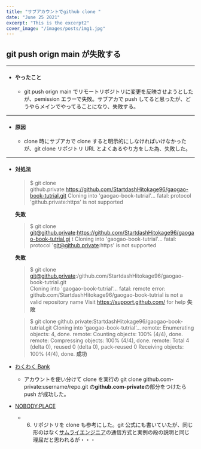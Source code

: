 ```yaml
---
title: "サブアカウントでgithub clone "
date: "June 25 2021"
excerpt: "This is the excerpt2"
cover_image: "/images/posts/img1.jpg"
---
```


## git push orign main が失敗する

---

- #### やったこと

  - git push orign main でリモートリポジトリに変更を反映させようとしたが、pemission エラーで失敗。サブアカで push してると思ったが、どうやらメインでやってることになり、失敗する。

---

- #### 原因

  - clone 時にサブアカで clone すると明示的にしなければいけなかったが、git clone リポジトリ URL とよくあるやり方をした為、失敗した。

---

- #### 対処法

  > $ git clone github.private:https://github.com/StartdashHitokage96/gaogao-book-tutrial.git
  > Cloning into 'gaogao-book-tutrial'...
  > fatal: protocol 'github.private:https' is not supported

  **失敗**

  > $ git clone git@github.private:https://github.com/StartdashHitokage96/gaogao-book-tutrial.gi
  > t
  > Cloning into 'gaogao-book-tutrial'...
  > fatal: protocol 'git@github.private:https' is not supported

  **失敗**

  > $ git clone git@github.private:/github.com/StartdashHitokage96/gaogao-book-tutrial.git  
  > Cloning into 'gaogao-book-tutrial'...
  > fatal: remote error:
  > github.com/StartdashHitokage96/gaogao-book-tutrial is not a valid repository name
  > Visit https://support.github.com/ for help
  > **失敗**

  > $ git clone github.private:StartdashHitokage96/gaogao-book-tutrial.git
  > Cloning into 'gaogao-book-tutrial'...
  > remote: Enumerating objects: 4, done.
  > remote: Counting objects: 100% (4/4), done.
  > remote: Compressing objects: 100% (4/4), done.
  > remote: Total 4 (delta 0), reused 0 (delta 0), pack-reused 0
  > Receiving objects: 100% (4/4), done.
  > **成功**

- [わくわく Bank](https://www.wakuwakubank.com/posts/380-git-multiple-account/)
  - アカウントを使い分けて clone を実行の git clone github.com-private:username/repo.git の**github.com-private**の部分をつけたら push が成功した。
- [NOBODY:PLACE
  ](https://nplll.com/2022/10/multiple-github-accounts-windows/#3_sshconfig)
  - 6. リポジトリを clone も参考にした。git 公式にも書いていたが、同じ形のはなく[サムライエンジニア](https://www.sejuku.net/blog/71436)の通信方式と実例の段の説明と同じ理屈だと思われるが・・・
